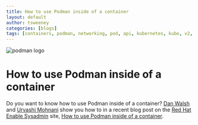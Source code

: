 ```yaml
---
title: How to use Podman inside of a container
layout: default
author: tsweeney
categories: [blogs]
tags: [containers, podman, networking, pod, api, kubernetes, kube, v2, hpc, windows, mac]
---
```


![podman logo](../static/vectors/raw/podman.svg)

# How to use Podman inside of a container

Do you want to know how to use Podman inside of a container? [Dan Walsh](https://twitter.com/rhatdan) and [Urvashi Mohnani](https://twitter.com/umohnani8) show you how to in a recent blog post on the [Red Hat Enable Sysadmin](https://www.redhat.com/sysadmin/) site, [How to use Podman inside of a container](https://www.redhat.com/sysadmin/podman-inside-container).
